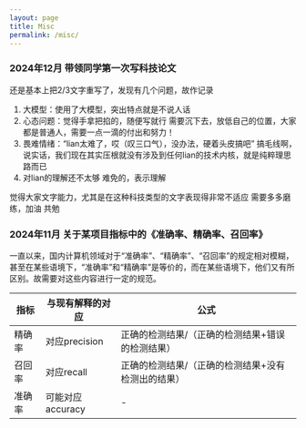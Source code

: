 ```yaml
---
layout: page
title: Misc
permalink: /misc/
---
```


### 2024年12月 带领同学第一次写科技论文

还是基本上把2/3文字重写了，发现有几个问题，故作记录
1. 大模型：使用了大模型，突出特点就是不说人话
2. 心态问题：觉得手拿把掐的，随便写就行
需要沉下去，放低自己的位置，大家都是普通人，需要一点一滴的付出和努力！
3. 畏难情绪：“lian太难了，哎（叹三口气），没办法，硬着头皮搞吧”
搞毛线啊，说实话，我们现在其实压根就没有涉及到任何lian的技术内核，就是纯粹理思路而已
4. 对lian的理解还不太够
难免的，表示理解

觉得大家文字能力，尤其是在这种科技类型的文字表现得非常不适应
需要多多磨练，加油
共勉

### 2024年11月 关于某项目指标中的《准确率、精确率、召回率》 

一直以来，国内计算机领域对于“准确率”、“精确率”、“召回率”的规定相对模糊，甚至在某些语境下，“准确率”和“精确率”是等价的，而在某些语境下，他们又有所区别。故需要对这些内容进行一定的规范。


|  指标   | 与现有解释的对应  | 公式  |
|  ----  | ----  | ----  |
| 精确率  | 对应precision | 正确的检测结果/（正确的检测结果+错误的检测结果）|
| 召回率  | 对应recall | 正确的检测结果/（正确的检测结果+没有检测出的结果）|
| 准确率  | 可能对应accuracy | - |
